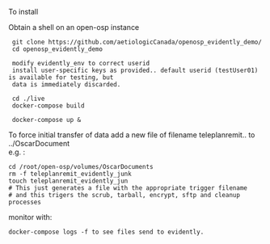 To install

Obtain a shell on an open-osp instance
     
     git clone https://github.com/aetiologicCanada/openosp_evidently_demo/
     cd openosp_evidently_demo
     
     modify evidently_env to correct userid
     install user-specific keys as provided.. default userid (testUser01) is available for testing, but
     data is immediately discarded.
     
     cd ./live
     docker-compose build

     docker-compose up & 

To force initial transfer of data add a new file of filename teleplanremit.. to ../OscarDocument  
e.g. :

    cd /root/open-osp/volumes/OscarDocuments
    rm -f teleplanremit_evidently_junk
    touch teleplanremit_evidently_jun
    # This just generates a file with the appropriate trigger filename 
    # and this trigers the scrub, tarball, encrypt, sftp and cleanup processes 

monitor with:

    docker-compose logs -f to see files send to evidently.

